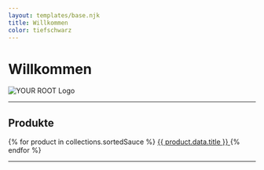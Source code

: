 ```yaml
---
layout: templates/base.njk
title: Willkommen
color: tiefschwarz
---
```


# Willkommen
![YOUR ROOT Logo](/_assets/images/YR-Logo-neg.svg)

---
## Produkte
<nav class="products">
  {% for product in collections.sortedSauce %}
  <a href="{{ product.url }}">
    <i class="bg--{{ product.data.color }}"></i>
    {{ product.data.title }}
  </a>
  {% endfor %}
</nav>

---
